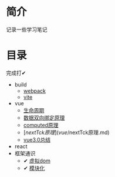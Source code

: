 # 简介
记录一些学习笔记

# 目录

完成打✔

- build
  - [webpack](build/webpack.md)
  - [vite](build/vite.md)
- vue
  - [生命周期](vue/生命周期.md)
  - [数据双向绑定原理](vue/数据双向绑定原理.md)
  - [computed原理](vue/computed原理.md)
  - [$nextTck原理](vue/$nextTck原理.md)
  - [vue3.0总结](vue/vue3.0总结.md)
- react
- 框架通识
  - ✔ [虚拟dom](框架通识/virtualDOM.md)
  - ✔ [模块化](框架通识/模块化.md)